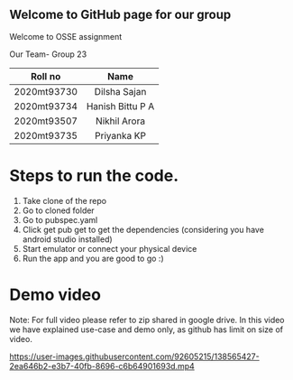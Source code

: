 ## Welcome to GitHub page for our group

Welcome to OSSE assignment

Our Team- Group 23

| Roll no       | Name            |
| ------------- |:----------------:| 
| 2020mt93730   | Dilsha Sajan     |
| 2020mt93734   | Hanish Bittu P A |  
| 2020mt93507   | Nikhil Arora     |
| 2020mt93735   | Priyanka KP      |

# Steps to run the code.
1. Take clone of the repo 
2. Go to cloned folder 
3. Go to pubspec.yaml 
4. Click get pub get to get the dependencies (considering you have android studio installed)
5. Start emulator or connect your physical device
6. Run the app and you are good to go :)


# Demo video
Note: For full video please refer to zip shared in google drive. In this video we have explained use-case and demo only, as github has limit on size of video.

https://user-images.githubusercontent.com/92605215/138565427-2ea646b2-e3b7-40fb-8696-c6b64901693d.mp4
